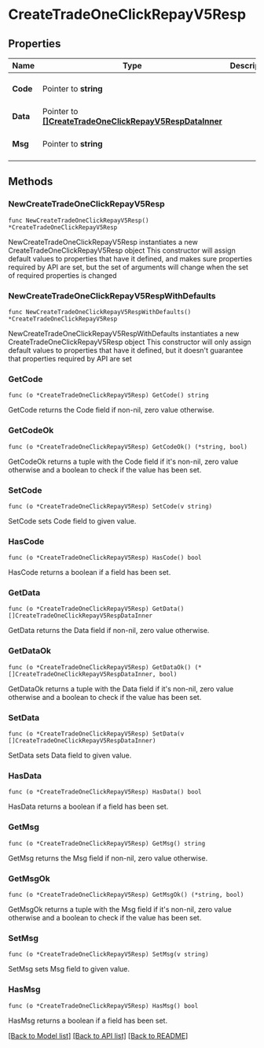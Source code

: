 # CreateTradeOneClickRepayV5Resp

## Properties

Name | Type | Description | Notes
------------ | ------------- | ------------- | -------------
**Code** | Pointer to **string** |  | [optional] [default to ""]
**Data** | Pointer to [**[]CreateTradeOneClickRepayV5RespDataInner**](CreateTradeOneClickRepayV5RespDataInner.md) |  | [optional] 
**Msg** | Pointer to **string** |  | [optional] [default to ""]

## Methods

### NewCreateTradeOneClickRepayV5Resp

`func NewCreateTradeOneClickRepayV5Resp() *CreateTradeOneClickRepayV5Resp`

NewCreateTradeOneClickRepayV5Resp instantiates a new CreateTradeOneClickRepayV5Resp object
This constructor will assign default values to properties that have it defined,
and makes sure properties required by API are set, but the set of arguments
will change when the set of required properties is changed

### NewCreateTradeOneClickRepayV5RespWithDefaults

`func NewCreateTradeOneClickRepayV5RespWithDefaults() *CreateTradeOneClickRepayV5Resp`

NewCreateTradeOneClickRepayV5RespWithDefaults instantiates a new CreateTradeOneClickRepayV5Resp object
This constructor will only assign default values to properties that have it defined,
but it doesn't guarantee that properties required by API are set

### GetCode

`func (o *CreateTradeOneClickRepayV5Resp) GetCode() string`

GetCode returns the Code field if non-nil, zero value otherwise.

### GetCodeOk

`func (o *CreateTradeOneClickRepayV5Resp) GetCodeOk() (*string, bool)`

GetCodeOk returns a tuple with the Code field if it's non-nil, zero value otherwise
and a boolean to check if the value has been set.

### SetCode

`func (o *CreateTradeOneClickRepayV5Resp) SetCode(v string)`

SetCode sets Code field to given value.

### HasCode

`func (o *CreateTradeOneClickRepayV5Resp) HasCode() bool`

HasCode returns a boolean if a field has been set.

### GetData

`func (o *CreateTradeOneClickRepayV5Resp) GetData() []CreateTradeOneClickRepayV5RespDataInner`

GetData returns the Data field if non-nil, zero value otherwise.

### GetDataOk

`func (o *CreateTradeOneClickRepayV5Resp) GetDataOk() (*[]CreateTradeOneClickRepayV5RespDataInner, bool)`

GetDataOk returns a tuple with the Data field if it's non-nil, zero value otherwise
and a boolean to check if the value has been set.

### SetData

`func (o *CreateTradeOneClickRepayV5Resp) SetData(v []CreateTradeOneClickRepayV5RespDataInner)`

SetData sets Data field to given value.

### HasData

`func (o *CreateTradeOneClickRepayV5Resp) HasData() bool`

HasData returns a boolean if a field has been set.

### GetMsg

`func (o *CreateTradeOneClickRepayV5Resp) GetMsg() string`

GetMsg returns the Msg field if non-nil, zero value otherwise.

### GetMsgOk

`func (o *CreateTradeOneClickRepayV5Resp) GetMsgOk() (*string, bool)`

GetMsgOk returns a tuple with the Msg field if it's non-nil, zero value otherwise
and a boolean to check if the value has been set.

### SetMsg

`func (o *CreateTradeOneClickRepayV5Resp) SetMsg(v string)`

SetMsg sets Msg field to given value.

### HasMsg

`func (o *CreateTradeOneClickRepayV5Resp) HasMsg() bool`

HasMsg returns a boolean if a field has been set.


[[Back to Model list]](../README.md#documentation-for-models) [[Back to API list]](../README.md#documentation-for-api-endpoints) [[Back to README]](../README.md)


